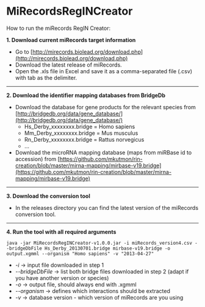 MiRecordsRegINCreator
=====================

How to run the miRecords RegIN Creator:

**1. Download current miRecords target information**

* Go to [http://mirecords.biolead.org/download.php](http://mirecords.biolead.org/download.php) 
* Download the latest release of miRecords.
* Open the .xls file in Excel and save it as a comma-separated file (.csv) with tab as the delimiter. 

***

**2. Download the identifier mapping databases from BridgeDb**

* Download the database for gene products for the relevant species from [http://bridgedb.org/data/gene_database/](http://bridgedb.org/data/gene_database/)
  * Hs_Derby_xxxxxxxx.bridge = Homo sapiens
  * Mm_Derby_xxxxxxxx.bridge = Mus musculus
  * Rn_Derby_xxxxxxxx.bridge = Rattus norvegicus
  * ...
* Download the microRNA mapping database (maps from miRBase id to accession) from [https://github.com/mkutmon/rin-creation/blob/master/mirna-mapping/mirbase-v19.bridge](https://github.com/mkutmon/rin-creation/blob/master/mirna-mapping/mirbase-v19.bridge)

***

**3. Download the conversion tool**

* In the releases directory you can find the latest version of the miRecords conversion tool.

***

**4. Run the tool with all required arguments**

```
java -jar MiRecordsRegINCreator-v1.0.0.jar -i miRecords_version4.csv --bridgeDbFile Hs_Derby_20130701.bridge mirbase-v19.bridge -o output.xgmml --organism "Homo sapiens" -v "2013-04-27"
```

* _-i_ -> input file downloaded in step 1
* _--bridgeDbFile_ -> list both bridge files downloaded in step 2 (adapt if you have another version or species)
* _-o_ -> output file, should always end with .xgmml
* _--organism_ -> defines which interactions should be extracted
* _-v_ -> database version - which version of miRecords are you using
